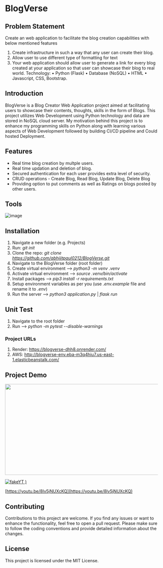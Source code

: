 # BlogVerse


## Problem Statement
Create an web application to facilitate the blog creation capabilities with below mentioned features
1. Create infrastructure in such a way that any user can create their blog.
2. Allow user to use different type of formatting for text
3. Your web application should allow user to generate a link for every blog created at
your application so that user can showcase their blog to real world.
Technology:
• Python (Flask)
• Database (NoSQL)
• HTML
• Javascript, CSS, Bootstrap.


## Introduction
BlogVerse is a Blog Creator Web Application project aimed at facilitating users to showcase their contents, thoughts, skills in the form of Blogs.
This project utilizes Web Development using Python technology and data are stored in NoSQL cloud server.
My motivation behind this project is to enhance my programming skills on Python along with learning various aspects of Web Development followed by building CI/CD pipeline and Could hosted Deployment.


## Features
* Real time blog creation by multple users.
* Real time updation and deletion of blog.
* Secured authentication for each user provides extra level of security.
* CRUD operations - Create Blog, Read Blog, Update Blog, Delete Blog
* Providing option to put comments as well as Ratings on blogs posted by other users.


## Tools
![image](https://github.com/abhijitpaul0212/BlogVerse/assets/9966441/744a3f74-5342-481c-b44b-18a2c89e8e9f)


## Installation
1. Navigate a new folder (e.g. Projects)
2. Run: _git init_
3. Clone the repo: _git clone https://github.com/abhijitpaul0212/BlogVerse.git_
4. Navigate to the BlogVerse folder (root folder)
5. Create virtual environment --> _python3 -m venv .venv_
6. Activate virtual environment --> _source .venv/bin/activate_
7. Install packages --> _pip3 install -r requirements.txt_
8. Setup environment variables as per you (use _.env.example_ file and rename it to _.env_)
9. Run the server --> _python3 application.py_  | _flask run_


## Unit Test
1. Navigate to the root folder
2. Run --> _python -m pytest --disable-warnings_


### Project URLs
1. Render: https://blogverse-dhh8.onrender.com/
2. AWS: http://blogverse-env.eba-m3q4hiu7.us-east-1.elasticbeanstalk.com/


## Project Demo

[<img src="![image](https://github.com/abhijitpaul0212/BlogVerse/assets/9966441/2010435d-337e-4345-8791-bd84bcbc5ce2)
" width="600" height="300"
/>](https://www.youtube.com/embed/8lv5jNUXcKQ)

[![fakeYT](https://github.com/abhijitpaul0212/BlogVerse/assets/9966441/5bd9b41c-ae6f-4cd5-b2fb-98b6c2dc5bf8)
)](http://www.youtube.com/watch?v=8lv5jNUXcKQ "BlogVerse - Blog Creator Web Application")

[https://youtu.be/8lv5jNUXcKQ](https://youtu.be/8lv5jNUXcKQ)

## Contributing
Contributions to this project are welcome. If you find any issues or want to enhance the functionality, feel free to open a pull request. Please make sure to follow the coding conventions and provide detailed information about the changes.


## License
This project is licensed under the MIT License.

